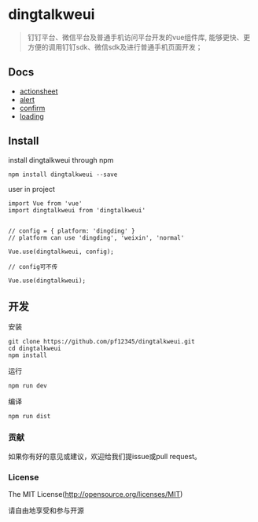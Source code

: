 # dingtalkweui

> 钉钉平台、微信平台及普通手机访问平台开发的vue组件库, 能够更快、更方便的调用钉钉sdk、微信sdk及进行普通手机页面开发；


## Docs

- [actionsheet](docs/actionsheet.md)
- [alert](docs/alert.md)
- [confirm](docs/confirm.md)
- [loading](docs/loading.md)

## Install

install dingtalkweui through npm

```
npm install dingtalkweui --save
```

user in project

```
import Vue from 'vue'
import dingtalkweui from 'dingtalkweui'


// config = { platform: 'dingding' }
// platform can use 'dingding', 'weixin', 'normal' 

Vue.use(dingtalkweui, config); 

// config可不传

Vue.use(dingtalkweui);

```

## 开发

安装

```
git clone https://github.com/pf12345/dingtalkweui.git
cd dingtalkweui
npm install
```

运行

```
npm run dev
```

编译

```
npm run dist
```

<!-- ### 文档

<a href="https://pf12345.gitbooks.io/dingtalkweui-api/content/" target="_blank">Documents</a> -->


### 贡献

如果你有好的意见或建议，欢迎给我们提issue或pull request。


### License

The MIT License(http://opensource.org/licenses/MIT)

请自由地享受和参与开源

